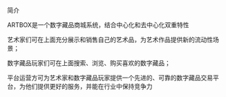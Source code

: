 简介


ARTBOX是一个数字藏品商城系统，结合中心化和去中心化双重特性

艺术家们可在上面充分展示和销售自己的艺术品，为艺术作品提供新的流动性场景；

数字藏品玩家们可在上面搜索、浏览、购买喜欢的数字藏品；

平台运营方可为艺术家和数字藏品玩家提供一个先进的、可靠的数字藏品交易平台，为他们提供更好的服务，并能在行业中保持竞争力
